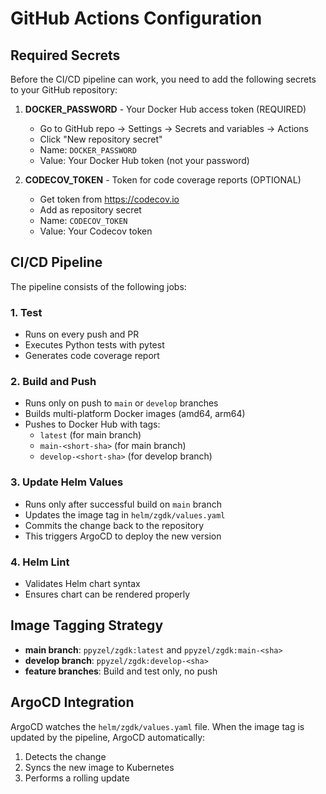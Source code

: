 # GitHub Actions Configuration

## Required Secrets

Before the CI/CD pipeline can work, you need to add the following secrets to your GitHub repository:

1. **DOCKER_PASSWORD** - Your Docker Hub access token (REQUIRED)
   - Go to GitHub repo → Settings → Secrets and variables → Actions
   - Click "New repository secret"
   - Name: `DOCKER_PASSWORD`
   - Value: Your Docker Hub token (not your password)

2. **CODECOV_TOKEN** - Token for code coverage reports (OPTIONAL)
   - Get token from https://codecov.io
   - Add as repository secret
   - Name: `CODECOV_TOKEN`
   - Value: Your Codecov token

## CI/CD Pipeline

The pipeline consists of the following jobs:

### 1. Test
- Runs on every push and PR
- Executes Python tests with pytest
- Generates code coverage report

### 2. Build and Push
- Runs only on push to `main` or `develop` branches
- Builds multi-platform Docker images (amd64, arm64)
- Pushes to Docker Hub with tags:
  - `latest` (for main branch)
  - `main-<short-sha>` (for main branch)
  - `develop-<short-sha>` (for develop branch)

### 3. Update Helm Values
- Runs only after successful build on `main` branch
- Updates the image tag in `helm/zgdk/values.yaml`
- Commits the change back to the repository
- This triggers ArgoCD to deploy the new version

### 4. Helm Lint
- Validates Helm chart syntax
- Ensures chart can be rendered properly

## Image Tagging Strategy

- **main branch**: `ppyzel/zgdk:latest` and `ppyzel/zgdk:main-<sha>`
- **develop branch**: `ppyzel/zgdk:develop-<sha>`
- **feature branches**: Build and test only, no push

## ArgoCD Integration

ArgoCD watches the `helm/zgdk/values.yaml` file. When the image tag is updated by the pipeline, ArgoCD automatically:
1. Detects the change
2. Syncs the new image to Kubernetes
3. Performs a rolling update